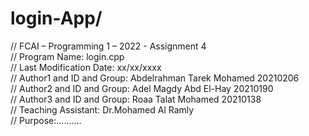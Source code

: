 # login-App/
// FCAI – Programming 1 – 2022 - Assignment 4\
// Program Name: login.cpp\
// Last Modification Date: xx/xx/xxxx\
// Author1 and ID and Group: Abdelrahman Tarek Mohamed   20210206\
// Author2 and ID and Group: Adel Magdy Abd El-Hay       20210190\
// Author3 and ID and Group: Roaa Talat Mohamed          20210138\
// Teaching Assistant: Dr.Mohamed Al Ramly\
// Purpose:..........
